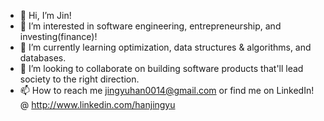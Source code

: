 - 👋 Hi, I’m Jin!
- 👀 I’m interested in software engineering, entrepreneurship, and investing(finance)!
- 🌱 I’m currently learning optimization, data structures & algorithms, and databases.
- 💞️ I’m looking to collaborate on building software products that'll lead society to the right direction. 
- 📫 How to reach me jingyuhan0014@gmail.com or find me on LinkedIn! @ http://www.linkedin.com/hanjingyu

<!---
jinhan1593/jinhan1593 is a ✨ special ✨ repository because its `README.md` (this file) appears on your GitHub profile.
You can click the Preview link to take a look at your changes.
--->
